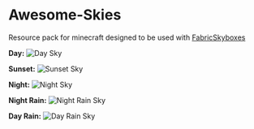 # Awesome-Skies
Resource pack for minecraft designed to be used with [FabricSkyboxes](https://github.com/AMereBagatelle/fabricskyboxes)

**Day:**
![Day Sky](https://i.imgur.com/osxm3TF.jpg)

**Sunset:**
![Sunset Sky](https://i.imgur.com/AmTrTRh.jpg)

**Night:**
![Night Sky](https://imgur.com/dNaztlK.png)

**Night Rain:**
![Night Rain Sky](https://imgur.com/CUc6LUb.png)

**Day Rain:**
![Day Rain Sky](https://imgur.com/6AgduhY.png)
